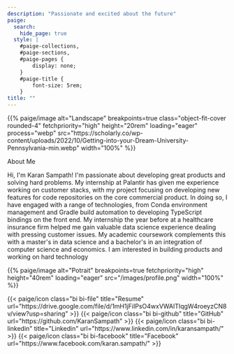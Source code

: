 ```yaml
---
description: "Passionate and excited about the future"
paige:
  search:
    hide_page: true
  style: |
    #paige-collections,
    #paige-sections,
    #paige-pages {
        display: none;
    }
    #paige-title {
        font-size: 5rem;
    }
title: ""
---
```


<p>{{% paige/image alt="Landscape" breakpoints=true class="object-fit-cover rounded-4" fetchpriority="high" height="20rem" loading="eager" process="webp" src="https://scholarly.co/wp-content/uploads/2022/10/Getting-into-your-Dream-University-Pennsylvania-min.webp" width="100%" %}}</p>

<p class="display-5 fw-bold h2 text-left">About Me</p>

<div class="container-fluid">
    <p class="lead text-left">Hi, I'm Karan Sampath! I'm passionate about developing great products and solving hard problems. My internship at Palantir has given me experience working on customer stacks, with my project focusing on developing new features for code repositories on the core commercial product. In doing so, I have engaged with a range of technologies, from Conda environment management and Gradle build automation to developing TypeScript bindings on the front end. My internship the year before at a healthcare insurance firm helped me gain valuable data science experience dealing with pressing customer issues. My academic coursework complements this with a master's in data science and a bachelor's in an integration of computer science and economics. I am interested in building products and working on hard technology</p>
    <p class="lead text-right">
    {{% paige/image alt="Potrait" breakpoints=true fetchpriority="high" height="40rem" loading="eager" src="/images/profile.png" width="100%" %}}</p>
</div>

<div class="column-gap-3 d-flex display-6 justify-content-center mb-3">
    {{< paige/icon class="bi bi-file" title="Resume" url="https://drive.google.com/file/d/1mH1jFiIPsO4wxVWAlTIqgW4roeyzCN8v/view?usp=sharing" >}}
    {{< paige/icon class="bi bi-github" title="GitHub" url="https://github.com/KaranSampath" >}}
    {{< paige/icon class="bi bi-linkedin" title="Linkedin" url="https://www.linkedin.com/in/karansampath/" >}}
    {{< paige/icon class="bi bi-facebook" title="Facebook" url="https://www.facebook.com/karan.sampath/" >}}
</div>

